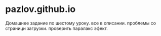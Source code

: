 # pazlov.github.io
Домашнее задание по шестому уроку.
все в описании.
проблемы со страници загрузки.
проверить паралакс эфект.
